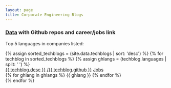 ```yaml
---
layout: page
title: Corporate Engineering Blogs
---
```


### [Data](https://github.com/griffio/griffio.github.io/blob/master/_data/techblogs.csv) with Github repos and career/jobs link 

<section id="top-five-languages">

<p><span>Top 5 languages in companies listed:</span></p>

</section>

<section class="techblogs-flex-layout">
<div class="flex-container">
{% assign sorted_techblogs = (site.data.techblogs | sort: 'desc') %}
{% for techblog in sorted_techblogs %}
{% assign ghlangs = (techblog.languages | split: ' ') %}
<div class="DataSpec" {% unless techblog.active %}style="text-decoration: line-through"{% endunless %}><a class="DataSpec-blog" href="{{ techblog.url }}">{{ techblog.desc }}</a>
<a class="DataSpec-repo" href="https://github.com/{{ techblog.github }}"><span class="octicon-mark-github small-octicon"></span>/{{ techblog.github }}</a>
<a class="DataSpec-jobs" href="{{ techblog.jobs }}">Jobs</a> 
</div>
<div class="DataSpec"><span class="DataSpec-languages">
{% for ghlang in ghlangs %}
<span>{{ ghlang }}</span>
{% endfor %}
</span>
</div>
{% endfor %}
</div>
</section>

<script type="text/javascript" src="/javascripts/languageFrequency.js"></script>
